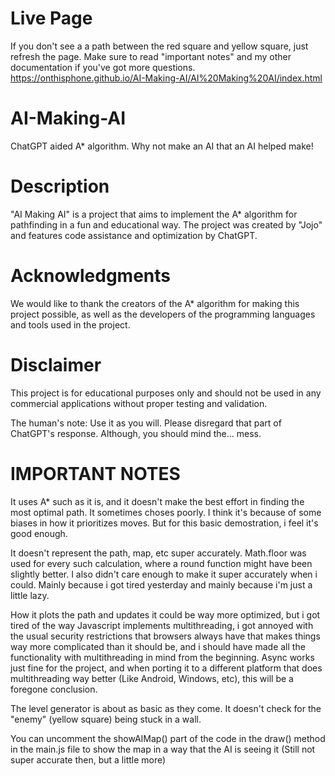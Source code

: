 # Live Page
If you don't see a a path between the red square and yellow square, just refresh the page. Make sure to read "important notes" and my other documentation if you've got more questions.
https://onthisphone.github.io/AI-Making-AI/AI%20Making%20AI/index.html

# AI-Making-AI
ChatGPT aided A* algorithm. Why not make an AI that an AI helped make!

# Description
"AI Making AI" is a project that aims to implement the A* algorithm for pathfinding in a fun and educational way. The project was created by "Jojo" and features code assistance and optimization by ChatGPT.

# Acknowledgments
We would like to thank the creators of the A* algorithm for making this project possible, as well as the developers of the programming languages and tools used in the project.

# Disclaimer

This project is for educational purposes only and should not be used in any commercial applications without proper testing and validation.

The human's note:
Use it as you will. Please disregard that part of ChatGPT's response. Although, you should mind the... mess.

# IMPORTANT NOTES
It uses A* such as it is, and it doesn't make the best effort in finding the most optimal path. It sometimes choses poorly. I think it's because of some biases in how it prioritizes moves. But for this basic demostration, i feel it's good enough.

It doesn't represent the path, map, etc super accurately. Math.floor was used for every such calculation, where a round function might have been slightly better. I also didn't care enough to make it super accurately when i could. Mainly because i got tired yesterday and mainly because i'm just a little lazy.

How it plots the path and updates it could be way more optimized, but i got tired of the way Javascript implements multithreading, i got annoyed with the usual security restrictions that browsers always have that makes things way more complicated than it should be, and i should have made all the functionality with multithreading in mind from the beginning. Async works just fine for the project, and when porting it to a different platform that does multithreading way better (Like Android, Windows, etc), this will be a foregone conclusion.

The level generator is about as basic as they come. It doesn't check for the "enemy" (yellow square) being stuck in a wall.

You can uncomment the showAIMap() part of the code in the draw() method in the main.js file to show the map in a way that the AI is seeing it (Still not super accurate then, but a little more)
